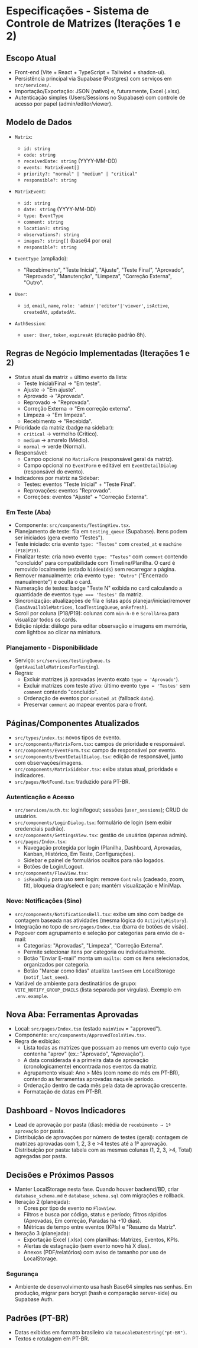 # Especificações - Sistema de Controle de Matrizes (Iterações 1 e 2)

## Escopo Atual
- Front-end (Vite + React + TypeScript + Tailwind + shadcn-ui).
- Persistência principal via Supabase (Postgres) com serviços em `src/services/`.
- Importação/Exportação: JSON (nativo) e, futuramente, Excel (.xlsx).
- Autenticação simples (Users/Sessions no Supabase) com controle de acesso por papel (admin/editor/viewer).

## Modelo de Dados
- `Matrix`:
  - `id: string`
  - `code: string`
  - `receivedDate: string` (YYYY-MM-DD)
  - `events: MatrixEvent[]`
  - `priority?: "normal" | "medium" | "critical"`
  - `responsible?: string`
- `MatrixEvent`:
  - `id: string`
  - `date: string` (YYYY-MM-DD)
  - `type: EventType`
  - `comment: string`
  - `location?: string`
  - `observations?: string`
  - `images?: string[]` (base64 por ora)
  - `responsible?: string`
- `EventType` (ampliado):
  - "Recebimento", "Teste Inicial", "Ajuste", "Teste Final", "Aprovado", "Reprovado", "Manutenção", "Limpeza", "Correção Externa", "Outro".

- `User`:
  - `id`, `email`, `name`, `role: 'admin'|'editor'|'viewer'`, `isActive`, `createdAt`, `updatedAt`.
- `AuthSession`:
  - `user: User`, `token`, `expiresAt` (duração padrão 8h).

## Regras de Negócio Implementadas (Iterações 1 e 2)
- Status atual da matriz = último evento da lista:
  - Teste Inicial/Final → "Em teste".
  - Ajuste → "Em ajuste".
  - Aprovado → "Aprovada".
  - Reprovado → "Reprovada".
  - Correção Externa → "Em correção externa".
  - Limpeza → "Em limpeza".
  - Recebimento → "Recebida".
- Prioridade da matriz (badge na sidebar):
  - `critical` → vermelho (Crítico).
  - `medium` → amarelo (Médio).
  - `normal` → verde (Normal).
- Responsável:
  - Campo opcional no `MatrixForm` (responsável geral da matriz).
  - Campo opcional no `EventForm` e editável em `EventDetailDialog` (responsável do evento).
- Indicadores por matriz na Sidebar:
  - Testes: eventos "Teste Inicial" + "Teste Final".
  - Reprovações: eventos "Reprovado".
  - Correções: eventos "Ajuste" + "Correção Externa".

### Em Teste (Aba)
- Componente: `src/components/TestingView.tsx`.
- Planejamento de teste: fila em `testing_queue` (Supabase). Itens podem ser iniciados (gera evento "Testes").
- Teste iniciado: cria evento `type: "Testes"` com `created_at` e `machine (P18|P19)`.
- Finalizar teste: cria novo evento `type: "Testes"` com `comment` contendo "concluído" para compatibilidade com Timeline/Planilha. O card é removido localmente (estado `hiddenIds`) sem recarregar a página.
- Remover manualmente: cria evento `type: "Outro"` ("Encerrado manualmente") e oculta o card.
- Numeração de testes: badge "Teste N" exibida no card calculando a quantidade de eventos `type === 'Testes'` da matriz.
- Sincronização: atualizações de fila e listas após planejar/iniciar/remover (`loadAvailableMatrices`, `loadTestingQueue`, `onRefresh`).
- Scroll por coluna (P18/P19): colunas com `min-h-0` e `ScrollArea` para visualizar todos os cards.
- Edição rápida: diálogo para editar observação e imagens em memória, com lightbox ao clicar na miniatura.

### Planejamento - Disponibilidade
- Serviço: `src/services/testingQueue.ts` (`getAvailableMatricesForTesting`).
- Regras:
  - Excluir matrizes já aprovadas (evento exato `type = 'Aprovado'`).
  - Excluir matrizes com teste ativo: último evento `type = 'Testes'` sem `comment` contendo "concluído".
  - Ordenação de eventos por `created_at` (fallback `date`).
  - Preservar `comment` ao mapear eventos para o front.

## Páginas/Componentes Atualizados
- `src/types/index.ts`: novos tipos de evento.
- `src/components/MatrixForm.tsx`: campos de prioridade e responsável.
- `src/components/EventForm.tsx`: campo de responsável por evento.
- `src/components/EventDetailDialog.tsx`: edição de responsável, junto com observações/imagens.
- `src/components/MatrixSidebar.tsx`: exibe status atual, prioridade e indicadores.
- `src/pages/NotFound.tsx`: traduzido para PT-BR.

### Autenticação e Acesso
- `src/services/auth.ts`: login/logout; sessões (`user_sessions`); CRUD de usuários.
- `src/components/LoginDialog.tsx`: formulário de login (sem exibir credenciais padrão).
- `src/components/SettingsView.tsx`: gestão de usuários (apenas admin).
- `src/pages/Index.tsx`:
  - Navegação protegida por login (Planilha, Dashboard, Aprovadas, Kanban, Histórico, Em Teste, Configurações).
  - Sidebar e painel de formulários ocultos para não logados.
  - Botões de Login/Logout.
- `src/components/FlowView.tsx`:
  - `isReadOnly` para uso sem login: remove `Controls` (cadeado, zoom, fit), bloqueia drag/select e pan; mantém visualização e MiniMap.

### Novo: Notificações (Sino)
- `src/components/NotificationsBell.tsx`: exibe um sino com badge de contagem baseada nas atividades (mesma lógica do `ActivityHistory`).
- Integração no topo de `src/pages/Index.tsx` (barra de botões de visão).
- Popover com agrupamento e seleção por categorias para envio de e-mail:
  - Categorias: "Aprovadas", "Limpeza", "Correção Externa".
  - Permite selecionar itens por categoria ou individualmente.
  - Botão "Enviar E-mail" monta um `mailto:` com os itens selecionados, organizados por categoria.
  - Botão "Marcar como lidas" atualiza `lastSeen` em LocalStorage (`notif_last_seen`).
- Variável de ambiente para destinatários de grupo: `VITE_NOTIFY_GROUP_EMAILS` (lista separada por vírgulas). Exemplo em `.env.example`.

## Nova Aba: Ferramentas Aprovadas
- Local: `src/pages/Index.tsx` (estado `mainView` = "approved").
- Componente: `src/components/ApprovedToolsView.tsx`.
- Regra de exibição:
  - Lista todas as matrizes que possuam ao menos um evento cujo `type` contenha "aprov" (ex.: "Aprovado", "Aprovação").
  - A data considerada é a primeira data de aprovação (cronologicamente) encontrada nos eventos da matriz.
  - Agrupamento visual: Ano > Mês (com nome do mês em PT-BR), contendo as ferramentas aprovadas naquele período.
  - Ordenação dentro de cada mês pela data de aprovação crescente.
  - Formatação de datas em PT-BR.

## Dashboard - Novos Indicadores
- Lead de aprovação por pasta (dias): média de `recebimento → 1ª aprovação` por pasta.
- Distribuição de aprovações por número de testes (geral): contagem de matrizes aprovadas com 1, 2, 3 e >4 testes até a 1ª aprovação.
- Distribuição por pasta: tabela com as mesmas colunas (1, 2, 3, >4, Total) agregadas por pasta.

## Decisões e Próximos Passos
- Manter LocalStorage nesta fase. Quando houver backend/BD, criar `database_schema.md` e `database_schema.sql` com migrações e rollback.
- Iteração 2 (planejada):
  - Cores por tipo de evento no `FlowView`.
  - Filtros e busca por código, status e período; filtros rápidos (Aprovadas, Em correção, Paradas há +10 dias).
  - Métricas de tempo entre eventos (KPIs) e "Resumo da Matriz".
- Iteração 3 (planejada):
  - Exportação Excel (.xlsx) com planilhas: Matrizes, Eventos, KPIs.
  - Alertas de estagnação (sem evento novo há X dias).
  - Anexos (PDF/relatórios) com aviso de tamanho por uso de LocalStorage.

### Segurança
- Ambiente de desenvolvimento usa hash Base64 simples nas senhas. Em produção, migrar para bcrypt (hash e comparação server-side) ou Supabase Auth.

## Padrões (PT-BR)
- Datas exibidas em formato brasileiro via `toLocaleDateString("pt-BR")`.
- Textos e rotulagem em PT-BR.
